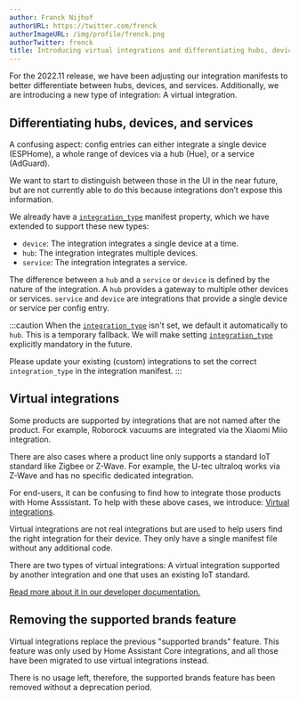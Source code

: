 ```yaml
---
author: Franck Nijhof
authorURL: https://twitter.com/frenck
authorImageURL: /img/profile/frenck.png
authorTwitter: frenck
title: Introducing virtual integrations and differentiating hubs, devices, and services, 
---
```


For the 2022.11 release, we have been adjusting our integration manifests
to  better differentiate between hubs, devices, and services. Additionally,
we are introducing a new type of integration: A virtual integration.

## Differentiating hubs, devices, and services

A confusing aspect: config entries can either integrate a single device (ESPHome),
a whole range of devices via a hub (Hue), or a service (AdGuard).

We want to start to distinguish between those in the UI in the near future,
but are not currently able to do this because integrations don’t expose this
information.

We already have a [`integration_type`](/docs/creating_integration_manifest#integration-type)
manifest property, which we have extended to support these new types:

- `device`: The integration integrates a single device at a time.
- `hub`: The integration integrates multiple devices.
- `service`: The integration integrates a service.

The difference between a `hub` and a `service` or `device` is defined by the
nature of the integration. A `hub` provides a gateway to multiple other 
devices or services. `service` and `device` are integrations that provide
a single device or service per config entry.

:::caution
When the [`integration_type`](/docs/creating_integration_manifest#integration-type)
isn't set, we default it automatically to `hub`. This is a temporary fallback.
We will make setting [`integration_type`](/docs/creating_integration_manifest#integration-type)
explicitly mandatory in the future.

Please update your existing (custom) integrations to set the correct `integration_type`
in the integration manifest.
:::

## Virtual integrations

Some products are supported by integrations that are not named after the product.
For example, Roborock vacuums are integrated via the Xiaomi Miio integration.

There are also cases where a product line only supports a standard IoT standard
like Zigbee or Z-Wave. For example, the U-tec ultraloq works via Z-Wave and
has no specific dedicated integration.

For end-users, it can be confusing to find how to integrate those products
with Home Asssistant. To help with these above cases, we introduce:
[Virtual integrations](/docs/creating_integration_manifest#virtual-integration).

Virtual integrations are not real integrations but are used to help users
find the right integration for their device. They only have a single manifest
file without any additional code.

There are two types of virtual integrations: A virtual integration supported
by another integration and one that uses an existing IoT standard.

[Read more about it in our developer documentation.](/docs/creating_integration_manifest#virtual-integration)

## Removing the supported brands feature

Virtual integrations replace the previous "supported brands" feature. This
feature was only used by Home Assistant Core integrations, and all those have
been migrated to use virtual integrations instead.

There is no usage left, therefore, the supported brands feature has been
removed without a deprecation period.
